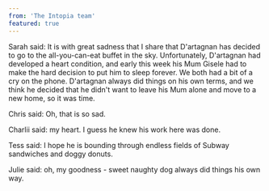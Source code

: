 ```yaml
---
from: 'The Intopia team'
featured: true
---
```


Sarah said:
It is with great sadness that I share that D'artagnan has decided to go to the all-you-can-eat buffet in the sky. Unfortunately, D'artagnan had developed a heart condition, and early this week his Mum Gisele had to make the hard decision to put him to sleep forever. We both had a bit of a cry on the phone. D'artagnan always did things on his own terms, and we think he decided that he didn't want to leave his Mum alone and move to a new home, so it was time.

Chris said:
Oh, that is so sad.

Charlii said:
my heart. 
I guess he knew his work here was done.

Tess said:
I hope he is bounding through endless fields of Subway sandwiches and doggy donuts.

Julie said:
oh, my goodness - sweet naughty dog always did things his own way.